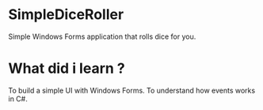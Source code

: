# SimpleDiceRoller
Simple Windows Forms application that rolls dice for you. 

# What did i learn ?
To build a simple UI with Windows Forms.
To understand how events works in C#.
